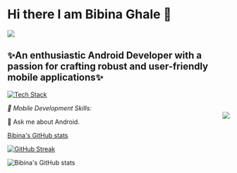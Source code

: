 # Hi there I am Bibina Ghale 👋 #
![](https://komarev.com/ghpvc/?username=BibinG)
## ✨An enthusiastic Android Developer with a passion for crafting robust and user-friendly mobile applications✨ ##
<p align="left" dir="auto"><a target="_blank" rel="noopener noreferrer nofollow" href="https://camo.githubusercontent.com/7c468dc559d70c1c3f2d1396d08713b405d8b2327ad2729f7eb7122ba75e3c83/68747470733a2f2f736b696c6c69636f6e732e6465762f69636f6e733f693d6b6f746c696e2c6b746f722c6772617068716c2c6865726f6b752c696465612c737072696e672c706f7374677265732c6769742c6769746875622c626173682c646f636b65722c74732c616e64726f6964267065726c696e653d3136"><img src="https://camo.githubusercontent.com/7c468dc559d70c1c3f2d1396d08713b405d8b2327ad2729f7eb7122ba75e3c83/68747470733a2f2f736b696c6c69636f6e732e6465762f69636f6e733f693d6b6f746c696e2c6b746f722c6772617068716c2c6865726f6b752c696465612c737072696e672c706f7374677265732c6769742c6769746875622c626173682c646f636b65722c74732c616e64726f6964267065726c696e653d3136" alt="Tech Stack" data-canonical-src="https://skillicons.dev/icons?i=kotlin,ktor,graphql,heroku,idea,spring,postgres,git,github,bash,docker,ts,android&amp;perline=16" >
</a> 

</p>

 *📱 Mobile Development Skills:*<br>  <img align="right" src="https://camo.githubusercontent.com/4cb9b98860a01e6a93c5b3eb5fd5a0ae409731635562552752b75ff17b4b2167/68747470733a2f2f6d656469612e67697068792e636f6d2f6d656469612f4d3967624264396e6244724f5475314d71782f67697068792e676966" data-canonical-src="https://media.giphy.com/media/M9gbBd9nbDrOTu1Mqx/giphy.gif" style="max-width: 100%; display: inline-block;" data-target="animated-image.originalImage">
<!-- * Proficient in Java and Kotlin, the core languages for Android app development.*<br>
 * Experience with Android SDK, Android Studio, and Gradle for building and optimizing applications.*<br>
 * Knowledge of architectural patterns such as MVVM, MVP, and Clean Architecture.*<br>
 * Familiarity with RESTful APIs and integration of backend services.*<br>
 * Expertise in designing responsive UIs following Material Design guidelines.*<br>
 * Experience with version control using Git, ensuring smooth collaboration and project management.*<br>
 *  Adept at debugging, testing, and performance optimization for seamless user experiences.. *<br>
 -->

 💬 Ask me about Android.<br>



[Bibina's GitHub stats](https://github-readme-stats.vercel.app/api?username=BibinaG&theme=dark&show_icons=true)
<!--[Bibina's GitHub stats](https://github-readme-stats.vercel.app/api?username=BibinaG&show_icons=true&theme=merko)
-->
[![GitHub Streak](https://streak-stats.demolab.com/?user=BibinaG&theme=highcontrast)](https://git.io/streak-stats)

![Bibina's GitHub stats](https://github-readme-stats.vercel.app/api?username=BibinaG&show_icons=true&theme=radical)




 





<!--
**BibinaGhale** is a ✨ _special_ ✨ repository because its `README.md` (this file) appears on your GitHub profile.

Here are some ideas to get you started:

**I’m currently  learning **
- 🌱📱 Mobile Development Skills:



- 👯 I’m looking to collaborate on ...
- 🤔 I’m looking for help with ...
- 💬 Ask me about ...
- 📫 How to reach me: ...
- 😄 Pronouns: ...
- ⚡ Fun fact: ...
-->
